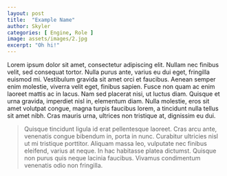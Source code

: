 ```yaml
---
layout: post
title:  "Example Name"
author: Skyler
categories: [ Engine, Role ]
image: assets/images/2.jpg
excerpt: "Oh hi!"
---
```

Lorem ipsum dolor sit amet, consectetur adipiscing elit. Nullam nec finibus velit, sed consequat tortor. Nulla purus ante, varius eu dui eget, fringilla euismod mi. Vestibulum gravida sit amet orci et faucibus. Aenean semper enim molestie, viverra velit eget, finibus sapien. Fusce non quam ac enim laoreet mattis ac in lacus. Nam sed placerat nisi, ut luctus diam. Quisque et urna gravida, imperdiet nisl in, elementum diam. Nulla molestie, eros sit amet volutpat congue, magna turpis faucibus lorem, a tincidunt nulla tellus sit amet nibh. Cras mauris urna, ultrices non tristique at, dignissim eu dui. 

>Quisque tincidunt ligula id erat pellentesque laoreet. Cras arcu ante, venenatis congue bibendum in, porta in nunc. Curabitur ultricies nisl ut mi tristique porttitor. Aliquam massa leo, vulputate nec finibus eleifend, varius at neque. In hac habitasse platea dictumst. Quisque non purus quis neque lacinia faucibus. Vivamus condimentum venenatis odio non fringilla. 
